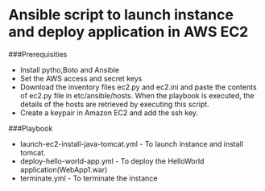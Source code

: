 # Ansible script to launch instance and deploy application in AWS EC2

###Prerequisities

* Install pytho,Boto and Ansible
* Set the AWS access and secret keys
* Download the inventory files ec2.py and ec2.ini and paste the contents of ec2.py file in etc/ansible/hosts. When the playbook is executed, the details of the hosts are retrieved by executing this script.
* Create a keypair in Amazon EC2 and add the ssh key.

###Playbook
* launch-ec2-install-java-tomcat.yml - To launch instance and install tomcat.
* deploy-hello-world-app.yml - To deploy the HelloWorld application(WebApp1.war)
* terminate.yml - To terminate the instance

